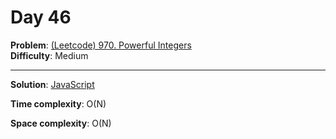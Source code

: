 # Day 46

**Problem**: [(Leetcode) 970. Powerful Integers](https://leetcode.com/problems/powerful-integers/)  
**Difficulty**: Medium

---

**Solution**: [JavaScript](../solutions/powerful-integers.js)

**Time complexity**: O(N)

**Space complexity**: O(N)
